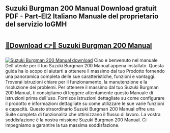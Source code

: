 ## Suzuki Burgman 200 Manual Download gratuit PDF - Part-EI2 Italiano Manuale del proprietario del servizio loGMH

# <h2><a href="http://dfd7dvk.blite.top/?on=Suzuki+Burgman+200+Manual">🔗Download 👉🔴 Suzuki Burgman 200 Manual</a></h2>

[![Suzuki Burgman 200 Manual download](https://i.imgur.com/lujVjoI.png)](http://dfd7dvk.blite.top/?on=Suzuki+Burgman+200+Manual)
Ciao e benvenuto nel manuale Dell'utente per il tuo Suzuki Burgman 200 Manual appena installato. Questa guida ha lo scopo di aiutarti a ottenere il massimo dal tuo Prodotto fornendo una panoramica completa delle sue caratteristiche, funzioni e vantaggi. Troverai istruzioni chiare per il funzionamento, la manutenzione e la risoluzione dei problemi. Per ottenere il massimo dal tuo Suzuki Burgman 200 Manual, ti consigliamo di leggere attentamente questo Manuale di istruzioni prima dell'uso. Fornisce istruzioni dettagliate su come configurare il prodotto e informazioni dettagliate su come utilizzare le sue varie funzioni e capacità. Questo straordinario Suzuki Burgman 200 Manual offre una Suite completa di funzionalità che ottimizzano il flusso di lavoro. La vostra soddisfazione è la nostra missione Suzuki Burgman 200 Manual. Ci impegniamo a garantire la tua massima soddisfazione.
